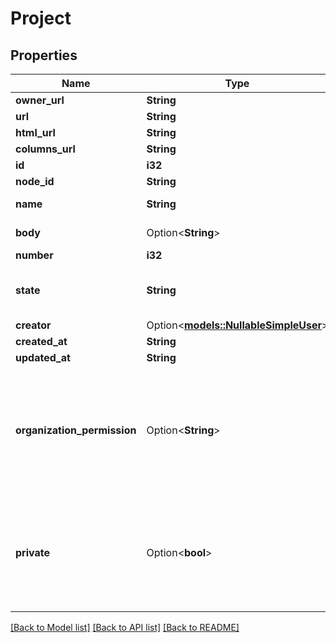 # Project

## Properties

Name | Type | Description | Notes
------------ | ------------- | ------------- | -------------
**owner_url** | **String** |  | 
**url** | **String** |  | 
**html_url** | **String** |  | 
**columns_url** | **String** |  | 
**id** | **i32** |  | 
**node_id** | **String** |  | 
**name** | **String** | Name of the project | 
**body** | Option<**String**> | Body of the project | 
**number** | **i32** |  | 
**state** | **String** | State of the project; either 'open' or 'closed' | 
**creator** | Option<[**models::NullableSimpleUser**](nullable-simple-user.md)> |  | 
**created_at** | **String** |  | 
**updated_at** | **String** |  | 
**organization_permission** | Option<**String**> | The baseline permission that all organization members have on this project. Only present if owner is an organization. | [optional]
**private** | Option<**bool**> | Whether or not this project can be seen by everyone. Only present if owner is an organization. | [optional]

[[Back to Model list]](../README.md#documentation-for-models) [[Back to API list]](../README.md#documentation-for-api-endpoints) [[Back to README]](../README.md)


